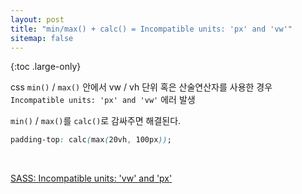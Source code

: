 ```yaml
---
layout: post
title: "min/max() + calc() = Incompatible units: 'px' and 'vw'"
sitemap: false
---
```


{:toc .large-only}

css `min()` / `max()` 안에서 vw / vh 단위 혹은 산술연산자를 사용한 경우 `Incompatible units: 'px' and 'vw'` 에러 발생

`min()` / `max()`를 `calc()`로 감싸주면 해결된다.

```css
padding-top: calc(max(20vh, 100px));
```

<br/>

[SASS: Incompatible units: 'vw' and 'px'](https://stackoverflow.com/questions/54090345/sass-incompatible-units-vw-and-px)
